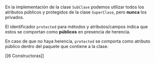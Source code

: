 En la implementación de la clase `SubClase` podemos utilizar todos los atributos públicos y protegidos de la clase `SuperClase`, pero **nunca** los privados.

El identificador `protected` para métodos y atributos/campos indica que estos se comportan como **públicos** en presencia de herencia.

En caso de que no haya herencia, `protected` se comporta como atributo público dentro del paquete que contiene a la clase.

[[6 Constructoras]]